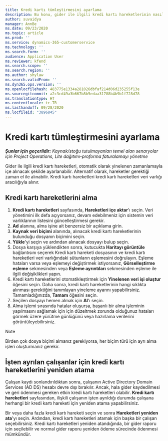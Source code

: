 ```yaml
---
title: Kredi kartı tümleştirmesini ayarlama
description: Bu konu, gider ile ilgili kredi kartı hareketlerinin nasıl alınacağını ve saklanacağını açıklar.
author: suvaidya
manager: AnnBe
ms.date: 09/23/2020
ms.topic: article
ms.prod: ''
ms.service: dynamics-365-customerservice
ms.technology: ''
ms.search.form: ''
audience: Application User
ms.reviewer: kfend
ms.search.scope: ''
ms.search.region: ''
ms.author: shylaw
ms.search.validFrom: ''
ms.dyn365.ops.version: ''
ms.openlocfilehash: 483775e1334a281026dbfaf214d06d235255f13e
ms.sourcegitcommit: a2c3cd49a3b667b8b5edaa31788b4b9b1f728d78
ms.translationtype: HT
ms.contentlocale: tr-TR
ms.lasthandoff: 09/28/2020
ms.locfileid: "3896845"
---
```

# <a name="set-up-credit-card-integration"></a>Kredi kartı tümleştirmesini ayarlama

_**Şunlar için geçerlidir:** Kaynak/stoğu tutulmayanları temel alan senaryolar için Project Operations, Lite dağıtımı-proforma faturalamayı yönetme_

Gider ile ilgili kredi kartı hareketleri, otomatik olarak yinelenen zamanlamayla içe alınacak şekilde ayarlanabilir. Alternatif olarak, hareketler gerektiği zaman el ile alınabilir. Kredi kartı hareketleri kredi kartı hareketleri veri varlığı aracılığıyla alınır.

## <a name="import-credit-card-transactions"></a>Kredi kartı hareketlerini alma

1. **Kredi kartı hareketleri** sayfasında, **Hareketleri içe aktar**'ı seçin. Veri yönetimini ilk defa açıyorsanız, devam edebilmeniz için sistemin veri varlıklarının listesini güncelleştirmesi gerekir.
2. **Ad** alanına, alma işine ait benzersiz bir açıklama girin.
3. **Kaynak veri biçimi** alanında, alınacak kredi kartı hareketlerinin bulunduğu dosyanın biçimini seçin.
4. **Yükle**'yi seçin ve ardından alınacak dosyayı bulup seçin.
5. Dosya karşıya yüklendikten sonra, kutucukta **Haritayı görüntüle** bağlantısını seçerek Kredi kartı hareketi dosyasının ve kredi kartı hareketleri veri varlığındaki sütunların eşlemesini doğrulayın. Eşleme hataları varsa veya eşlemeyi değiştirmek istiyorsanız, **Görselleştirme eşleme** sekmesinden veya **Eşleme ayrıntıları** sekmesinden eşleme ile ilgili değişiklikleri yapın.
6. Kredi kartı hareketlerini otomatikleştirmek için **Yinelenen veri işi oluştur** öğesini seçin. Daha sonra, kredi kartı hareketlerinin hangi sıklıkta alınması gerektiğini tanımlayan yineleme ayarını yapabilirsiniz. Tamamladığınızda, **Tamam** öğesini seçin.
7. Seçilen dosyayı hemen almak için **Al**'ı seçin.
8. Alma işlemi sırasında hatalar oluşursa, başarılı bir alma işleminin yapılmasını sağlamak için için düzeltmek zorunda olduğunuz hataları görmek üzere yürütme günlüğünü veya hazırlama verilerini görüntüleyebilirsiniz.

> [!NOTE]
> Birden çok dosya biçimi almanız gerekiyorsa, her biçim türü için ayrı alma işleri oluşturmanız gerekir.

## <a name="reassign-the-credit-card-transactions-for-terminated-employees"></a>İşten ayrılan çalışanlar için kredi kartı hareketlerini yeniden atama

Çalışan kaydı sonlandırıldıktan sonra, çalışanın Active Directory Domain Services (AD DS) hesabı devre dışı bırakılır. Ancak, hala gider kaydedilmesi ve geri ödenmesi gereken etkin kredi kartı hareketleri olabilir. **Kredi kartı hareketleri** sayfasından, ilişkili çalışanın işten ayrıldığı durumda çalışana herhangi bir kredi kartı hareketi için yeniden atama yapabilirsiniz.

Bir veya daha fazla kredi kartı hareketi seçin ve sonra **Hareketleri yeniden ata**'yı seçin. Ardından, kredi kartı hareketleri atamak için başka bir çalışan seçebilirsiniz. Kredi kartı hareketleri yeniden atandığında, bir gider raporu için seçilebilir ve normal gider raporu yeniden ödeme sürecinde ödenmesi mümkündür.
